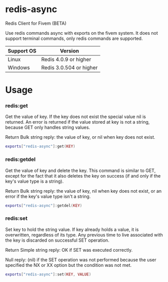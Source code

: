 # redis-async
Redis Client for Fivem (BETA)

Use redis commands async with exports on the fivem system. It does not support terminal commands, only redis commands are supported.

| Support OS  | Version |
| ------------- | ------------- |
| Linux  | Redis 4.0.9 or higher  |
| Windows  | Redis 3.0.504 or higher  |


# Usage

### redis:get
Get the value of key. If the key does not exist the special value nil is returned. An error is returned if the value stored at key is not a string, because GET only handles string values.

Return
Bulk string reply: the value of key, or nil when key does not exist.
```lua
exports["redis-async"]:get(KEY)
```
### redis:getdel
Get the value of key and delete the key. This command is similar to GET, except for the fact that it also deletes the key on success (if and only if the key's value type is a string).

Return
Bulk string reply: the value of key, nil when key does not exist, or an error if the key's value type isn't a string.
```lua
exports["redis-async"]:getdel(KEY)
```
### redis:set
Set key to hold the string value. If key already holds a value, it is overwritten, regardless of its type. Any previous time to live associated with the key is discarded on successful SET operation.

Return
Simple string reply: OK if SET was executed correctly.

Null reply: (nil) if the SET operation was not performed because the user specified the NX or XX option but the condition was not met.
```lua
exports["redis-async"]:set(KEY, VALUE)
```
